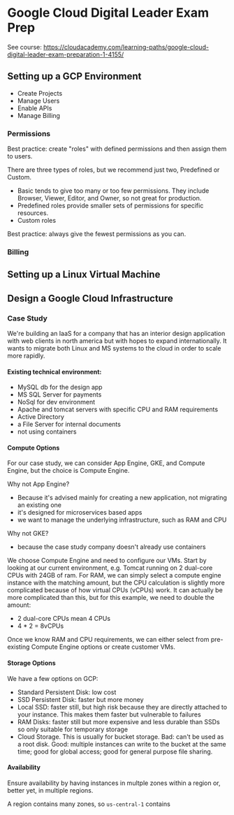 # Google Cloud Digital Leader Exam Prep
See course: https://cloudacademy.com/learning-paths/google-cloud-digital-leader-exam-preparation-1-4155/

## Setting up a GCP Environment

- Create Projects
- Manage Users
- Enable APIs
- Manage Billing

### Permissions
Best practice: create "roles" with defined permissions and then assign them to users. 

There are three types of roles, but we recommend just two, Predefined or Custom. 
- Basic tends to give too many or too few permissions. They include Browser, Viewer, Editor, and Owner, so not great for production. 
- Predefined roles provide smaller sets of permissions for specific resources. 
- Custom roles

Best practice: always give the fewest permissions as you can.

### Billing

## Setting up a Linux Virtual Machine

## Design a Google Cloud Infrastructure

### Case Study
We're building an IaaS for a company that has an interior design application with web clients in north america but with hopes to expand internationally. It wants to migrate both Linux and MS systems to the cloud in order to scale more rapidly. 

#### Existing technical environment:
- MySQL db for the design app
- MS SQL Server for payments
- NoSql for dev environment
- Apache and tomcat servers with specific CPU and RAM requirements
- Active Directory  
- a File Server for internal documents
- not using containers

#### Compute Options
For our case study, we can consider App Engine, GKE, and Compute Engine, but the choice is Compute Engine. 

Why not App Engine?
- Because it's advised mainly for creating a new application, not migrating an existing one
- it's designed for microservices based apps
- we want to manage the underlying infrastructure, such as RAM and CPU

Why not GKE?
- because the case study company doesn't already use containers

We choose Compute Engine and need to configure our VMs. Start by looking at our current environment, e.g. Tomcat running on 2 dual-core CPUs with 24GB of ram. For RAM, we can simply select a compute engine instance with the matching amount, but the CPU calculation is slightly more complicated because of how virtual CPUs (vCPUs) work. It can actually be more complicated than this, but for this example, we need to double the amount:

- 2 dual-core CPUs mean 4 CPUs
- 4 * 2 = 8vCPUs

Once we know RAM and CPU requirements, we can either select from pre-existing Compute Engine options or create customer VMs.

#### Storage Options
We have a few options on GCP:
- Standard Persistent Disk: low cost
- SSD Persistent Disk: faster but more money
- Local SSD: faster still, but high risk because they are directly attached to your instance. This makes them faster but vulnerable to failures
- RAM Disks: faster still but more expensive and less durable than SSDs so only suitable for temporary storage
- Cloud Storage. This is usually for bucket storage. Bad: can't be used as a root disk. Good: multiple instances can write to the bucket at the same time; good for global access; good for general purpose file sharing.

#### Availability
Ensure availability by having instances in multple zones within a region or, better yet, in multiple regions.

A region contains many zones, so `us-central-1` contains 
